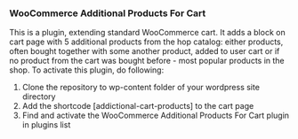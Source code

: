 <h3>WooCommerce Additional Products For Cart</h3>

<p>This is a plugin, extending standard WooCommerce cart. It adds a block on cart page with 5 additional products from the hop catalog: either products, often bought 
together with some another product, added to user cart or if no product from the cart was bought before - most popular products in the shop. To activate this plugin, do following:
<p>

<ol>
<li>Clone the repository to wp-content folder of your wordpress site directory</li>
<li>Add the shortcode [addictional-cart-products] to the cart page</li>
<li>Find and activate the WooCommerce Additional Products For Cart plugin in plugins list</li>
</ol>
